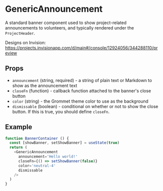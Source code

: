 # GenericAnnouncement

A standard banner component used to show project-related announcements to volunteers, and typically rendered under the `ProjectHeader`.

Designs on Invision: https://projects.invisionapp.com/d/main#/console/12924056/344288110/preview

## Props

- `announcement` (string, required) - a string of plain text or Markdown to show as the announcement text
- `closeFn` (function) - callback function attached to the banner's close button
- `color` (string) - the Grommet theme color to use as the background
- `dismissable` (boolean) - conditional on whether or not to show the close button. If this is true, you should define `closeFn`.

## Example

```js
function BannerContainer () {
  const [showBanner, setShowBanner] = useState(true)
  return (
    <GenericAnnouncement
      announcement='Hello world!'
      closeFn={() => setShowBanner(false)}
      color='neutral-4'
      dismissable
    />
  )
}
```
